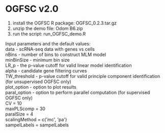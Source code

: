 # OGFSC v2.0

1. install the OGFSC R package: OGFSC_0.2.3.tar.gz
2. unzip the demo file: Odom B6.zip
3. run the script: run_OGFSC_demo.R

Input parameters and the default values:                              
data - scRNA-seq data with genes vs cells                                  
nBins - number of bins to construct MLM model                                       
minBinSize - minimum bin size                                       
LR_p - the p-value cutoff for valid linear model identification                                      
alpha - candidate gene filtering curves                                      
TW_threshold - p-value cutoff for valid principle component identification (for unsupervised OGFSC only)                                   
plot_option - option to plot results                                      
paral_option - option to perform parallel computation (for supervised OGFSC only)                                      
CV = 10                                      
maxPLScomp = 30                                      
paralSize = 4                                      
scalingMethod = c('mc', 'pa')                                      
sampelLabels = sampelLabels                                      
                                      
